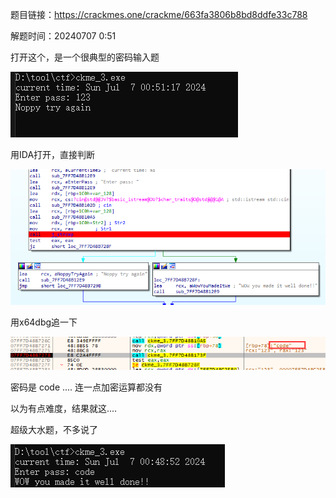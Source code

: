 题目链接：<https://crackmes.one/crackme/663fa3806b8bd8ddfe33c788>

解题时间：20240707 0:51

打开这个，是一个很典型的密码输入题

![alt text](96ea72c37d3eb9c257eeb68b8e15819a.png)

用IDA打开，直接判断

![alt text](75fcbfbbf6636ef28a13b706007a87ca.png)

用x64dbg追一下

![alt text](e58a402fb6aded50155f1e5eb52af71e.png)

密码是 code .... 连一点加密运算都没有

以为有点难度，结果就这.... 

超级大水题，不多说了

![alt text](13061c0ace0db5fafed44a81337bf3f8.png)